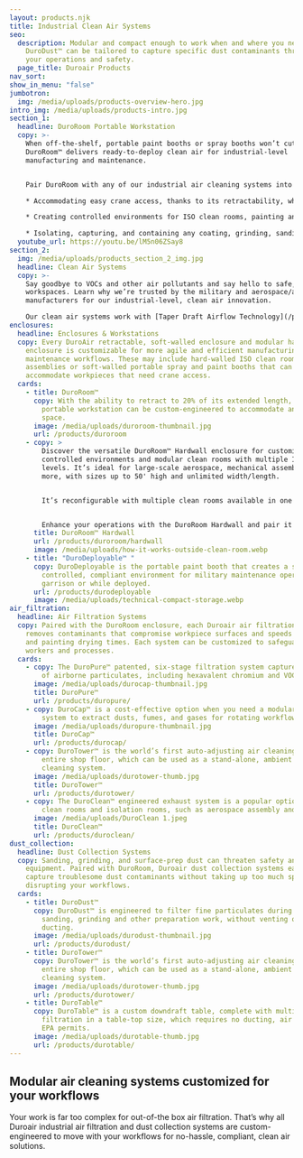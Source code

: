 ```yaml
---
layout: products.njk
title: Industrial Clean Air Systems
seo:
  description: Modular and compact enough to work when and where you need it,
    DuroDust™ can be tailored to capture specific dust contaminants threatening
    your operations and safety.
  page_title: Duroair Products
nav_sort: 
show_in_menu: "false"
jumbotron:
  img: /media/uploads/products-overview-hero.jpg
intro_img: /media/uploads/products-intro.jpg
section_1:
  headline: DuroRoom Portable Workstation
  copy: >-
    When off-the-shelf, portable paint booths or spray booths won’t cut it,
    DuroRoom™ delivers ready-to-deploy clean air for industrial-level
    manufacturing and maintenance.


    Pair DuroRoom with any of our industrial air cleaning systems into a portable workstation for:

    * Accommodating easy crane access, thanks to its retractability, which also allows more floor space when not in use.

    * Creating controlled environments for ISO clean rooms, painting and coating, dust collection, welding, additive manufacturing, and more.

    * Isolating, capturing, and containing any coating, grinding, sanding, and adhesive bonding airborne particulates, such as hexavalent chromium.
  youtube_url: https://youtu.be/lM5n06ZSay8
section_2:
  img: /media/uploads/products_section_2_img.jpg
  headline: Clean Air Systems
  copy: >-
    Say goodbye to VOCs and other air pollutants and say hello to safe, clean
    workspaces. Learn why we’re trusted by the military and aerospace/aviation
    manufacturers for our industrial-level, clean air innovation.

    Our clean air systems work with [Taper Draft Airflow Technology](/products/taper-draft-airflow-technology) that goes beyond traditional cross drafts by creating indoor environments that are so clean, they exceed OSHA compliance requirements.
enclosures:
  headline: Enclosures & Workstations
  copy: Every DuroAir retractable, soft-walled enclosure and modular hard-walled
    enclosure is customizable for more agile and efficient manufacturing and
    maintenance workflows. These may include hard-walled ISO clean rooms for
    assemblies or soft-walled portable spray and paint booths that can
    accommodate workpieces that need crane access.
  cards:
    - title: DuroRoom™
      copy: With the ability to retract to 20% of its extended length, the DuroRoom
        portable workstation can be custom-engineered to accommodate any work
        space.
      image: /media/uploads/duroroom-thumbnail.jpg
      url: /products/duroroom
    - copy: >
        Discover the versatile DuroRoom™ Hardwall enclosure for customized,
        controlled environments and modular clean rooms with multiple ISO
        levels. It’s ideal for large-scale aerospace, mechanical assembly, and
        more, with sizes up to 50' high and unlimited width/length.


        It’s reconfigurable with multiple clean rooms available in one hardwall enclosure, with customizable features like windows and doors, blast-proof panels, tailored lighting options, temperature/humidity control, and noise reduction capabilities. 


        Enhance your operations with the DuroRoom Hardwall and pair it with various Duroair™ air filtration systems for optimal performance.
      title: DuroRoom™ Hardwall
      url: /products/duroroom/hardwall
      image: /media/uploads/how-it-works-outside-clean-room.webp
    - title: "DuroDeployable™ "
      copy: DuroDeployable is the portable paint booth that creates a safe,
        controlled, compliant environment for military maintenance operations in
        garrison or while deployed.
      url: /products/durodeployable
      image: /media/uploads/technical-compact-storage.webp
air_filtration:
  headline: Air Filtration Systems
  copy: Paired with the DuroRoom enclosure, each Duroair air filtration system
    removes contaminants that compromise workpiece surfaces and speeds coating
    and painting drying times. Each system can be customized to safeguard
    workers and processes.
  cards:
    - copy: The DuroPure™ patented, six-stage filtration system captures 99+ percent
        of airborne particulates, including hexavalent chromium and VOCs.
      image: /media/uploads/durocap-thumbnail.jpg
      title: DuroPure™
      url: /products/duropure/
    - copy: DuroCap™ is a cost-effective option when you need a modular air filtration
        system to extract dusts, fumes, and gases for rotating workflows.
      image: /media/uploads/duropure-thumbnail.jpg
      title: DuroCap™
      url: /products/durocap/
    - copy: DuroTower™ is the world’s first auto-adjusting air cleaning system for the
        entire shop floor, which can be used as a stand-alone, ambient air
        cleaning system.
      image: /media/uploads/durotower-thumb.jpg
      title: DuroTower™
      url: /products/durotower/
    - copy: The DuroClean™ engineered exhaust system is a popular option for on-demand
        clean rooms and isolation rooms, such as aerospace assembly and welding.
      image: /media/uploads/DuroClean 1.jpeg
      title: DuroClean™
      url: /products/duroclean/
dust_collection:
  headline: Dust Collection Systems
  copy: Sanding, grinding, and surface-prep dust can threaten safety and valuable
    equipment. Paired with DuroRoom, Duroair dust collection systems easily
    capture troublesome dust contaminants without taking up too much space or
    disrupting your workflows.
  cards:
    - title: DuroDust™
      copy: DuroDust™ is engineered to filter fine particulates during welding,
        sanding, grinding and other preparation work, without venting or
        ducting.
      image: /media/uploads/durodust-thumbnail.jpg
      url: /products/durodust/
    - title: DuroTower™
      copy: DuroTower™ is the world’s first auto-adjusting air cleaning system for the
        entire shop floor, which can be used as a stand-alone, ambient air
        cleaning system.
      image: /media/uploads/durotower-thumb.jpg
      url: /products/durotower/
    - title: DuroTable™
      copy: DuroTable™ is a custom downdraft table, complete with multi-stage
        filtration in a table-top size, which requires no ducting, air makeup or
        EPA permits.
      image: /media/uploads/durotable-thumb.jpg
      url: /products/durotable/
---
```


## Modular air cleaning systems customized for your workflows

Your work is far too complex for out-of-the box air filtration. That’s why all Duroair industrial air filtration and dust collection systems are custom-engineered to move with your workflows for no-hassle, compliant, clean air solutions.